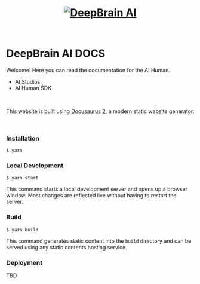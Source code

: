 <h1 align="center">
  <a href="https://aistudios.com"><img src="https://docs.aistudios.com/img/db_logo.svg" alt="DeepBrain AI"></a>
</h1>

<br/>

# DeepBrain AI DOCS

Welcome! Here you can read the documentation for the AI Human.
- AI Studios
- AI Human SDK

<br/>

This website is built using [Docusaurus 2](https://docusaurus.io/), a modern static website generator.

<br/>

### Installation

```
$ yarn
```

### Local Development

```
$ yarn start
```

This command starts a local development server and opens up a browser window. Most changes are reflected live without having to restart the server.

### Build

```
$ yarn build
```

This command generates static content into the `build` directory and can be served using any static contents hosting service.

### Deployment

TBD
